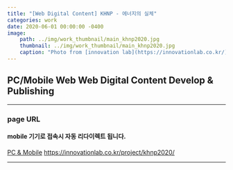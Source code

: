 ```yaml
---
title: "[Web Digital Content] KHNP - 에너지의 실체"
categories: work
date: 2020-06-01 00:00:00 -0400
image: 
    path: ../img/work_thumbnail/main_khnp2020.jpg
    thumbnail: ../img/work_thumbnail/main_khnp2020.jpg
    caption: "Photo from [innovation lab](https://innovationlab.co.kr/)"
---
```

<style>
.entry-feature-image{max-width: 500px;}
</style>

## PC/Mobile Web Web Digital Content Develop & Publishing

---

### page URL
#### mobile 기기로 접속시 자동 리다이렉트 됩니다.
[PC & Mobile](https://innovationlab.co.kr/project/khnp2020/)
https://innovationlab.co.kr/project/khnp2020/

---

